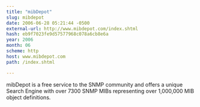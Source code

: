 ```yaml
---
title: "mibDepot"
slug: mibdepot
date: 2006-06-28 05:21:44 -0500
external-url: http://www.mibdepot.com/index.shtml
hash: eb9f7023fe9d57577968c078a6cb8e6a
year: 2006
month: 06
scheme: http
host: www.mibdepot.com
path: /index.shtml

---
```


mibDepot is a free service to the SNMP community and offers a unique Search Engine with over 7300 SNMP MIBs representing over 1,000,000 MIB object definitions.
